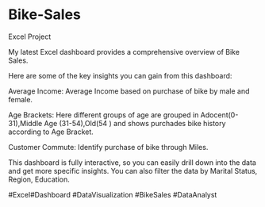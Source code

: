 # Bike-Sales
Excel Project


My latest Excel dashboard provides a comprehensive overview of Bike Sales.

Here are some of the key insights you can gain from this dashboard:

Average Income: Average Income based on purchase of bike by male and female.

Age Brackets: Here different groups of age are grouped in Adocent(0-31),Middle Age (31-54),Old(54 ) and shows purchades bike history according to Age Bracket.

Customer Commute: Identify purchase of bike through Miles.

This dashboard is fully interactive, so you can easily drill down into the data and get more specific insights. You can also filter the data by Marital Status, Region, Education.

#Excel#Dashboard #DataVisualization #BikeSales #DataAnalyst
